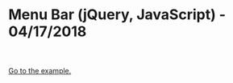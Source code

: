 <h1>Menu Bar (jQuery, JavaScript) - 04/17/2018</h1>
<br>
<br><a href="http://api.sst.tech/menu_bar.php" target="_blank">Go to the example.</a>
